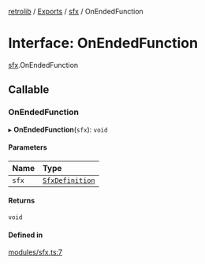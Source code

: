 [retrolib](../README.md) / [Exports](../modules.md) / [sfx](../modules/sfx.md) / OnEndedFunction

# Interface: OnEndedFunction

[sfx](../modules/sfx.md).OnEndedFunction

## Callable

### OnEndedFunction

▸ **OnEndedFunction**(`sfx`): `void`

#### Parameters

| Name | Type |
| :------ | :------ |
| `sfx` | [`SfxDefinition`](../classes/SfxDefinition.md) |

#### Returns

`void`

#### Defined in

[modules/sfx.ts:7](https://github.com/philbgarner/retrolib/blob/f0d6031/src/modules/sfx.ts#L7)
